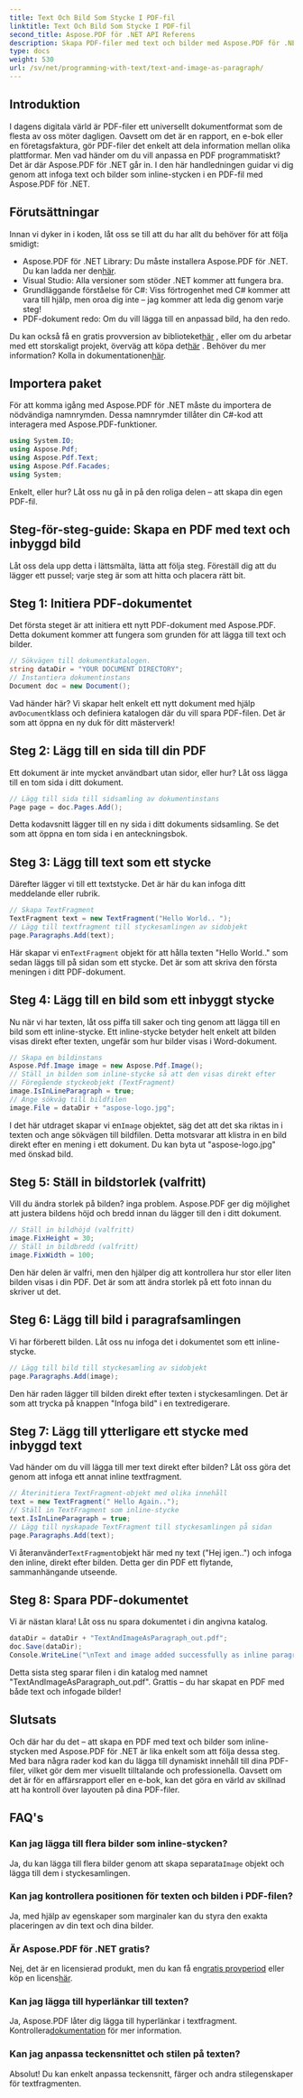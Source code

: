 ```yaml
---
title: Text Och Bild Som Stycke I PDF-fil
linktitle: Text Och Bild Som Stycke I PDF-fil
second_title: Aspose.PDF för .NET API Referens
description: Skapa PDF-filer med text och bilder med Aspose.PDF för .NET. Lär dig hur du lägger till text och infogade bilder steg för steg.
type: docs
weight: 530
url: /sv/net/programming-with-text/text-and-image-as-paragraph/
---
```

## Introduktion

I dagens digitala värld är PDF-filer ett universellt dokumentformat som de flesta av oss möter dagligen. Oavsett om det är en rapport, en e-bok eller en företagsfaktura, gör PDF-filer det enkelt att dela information mellan olika plattformar. Men vad händer om du vill anpassa en PDF programmatiskt? Det är där Aspose.PDF för .NET går in. I den här handledningen guidar vi dig genom att infoga text och bilder som inline-stycken i en PDF-fil med Aspose.PDF för .NET.

## Förutsättningar

Innan vi dyker in i koden, låt oss se till att du har allt du behöver för att följa smidigt:

-  Aspose.PDF för .NET Library: Du måste installera Aspose.PDF för .NET. Du kan ladda ner den[här](https://releases.aspose.com/pdf/net/).
- Visual Studio: Alla versioner som stöder .NET kommer att fungera bra.
- Grundläggande förståelse för C#: Viss förtrogenhet med C# kommer att vara till hjälp, men oroa dig inte – jag kommer att leda dig genom varje steg!
- PDF-dokument redo: Om du vill lägga till en anpassad bild, ha den redo.

 Du kan också få en gratis provversion av biblioteket[här](https://releases.aspose.com/) , eller om du arbetar med ett storskaligt projekt, överväg att köpa det[här](https://purchase.aspose.com/buy) . Behöver du mer information? Kolla in dokumentationen[här](https://reference.aspose.com/pdf/net/).

## Importera paket

För att komma igång med Aspose.PDF för .NET måste du importera de nödvändiga namnrymden. Dessa namnrymder tillåter din C#-kod att interagera med Aspose.PDF-funktioner.

```csharp
using System.IO;
using Aspose.Pdf;
using Aspose.Pdf.Text;
using Aspose.Pdf.Facades;
using System;
```

Enkelt, eller hur? Låt oss nu gå in på den roliga delen – att skapa din egen PDF-fil.

## Steg-för-steg-guide: Skapa en PDF med text och inbyggd bild

Låt oss dela upp detta i lättsmälta, lätta att följa steg. Föreställ dig att du lägger ett pussel; varje steg är som att hitta och placera rätt bit.

## Steg 1: Initiera PDF-dokumentet

Det första steget är att initiera ett nytt PDF-dokument med Aspose.PDF. Detta dokument kommer att fungera som grunden för att lägga till text och bilder.

```csharp
// Sökvägen till dokumentkatalogen.
string dataDir = "YOUR DOCUMENT DIRECTORY";
// Instantiera dokumentinstans
Document doc = new Document();
```

 Vad händer här? Vi skapar helt enkelt ett nytt dokument med hjälp av`Document`klass och definiera katalogen där du vill spara PDF-filen. Det är som att öppna en ny duk för ditt mästerverk!

## Steg 2: Lägg till en sida till din PDF

Ett dokument är inte mycket användbart utan sidor, eller hur? Låt oss lägga till en tom sida i ditt dokument.

```csharp
// Lägg till sida till sidsamling av dokumentinstans
Page page = doc.Pages.Add();
```

Detta kodavsnitt lägger till en ny sida i ditt dokuments sidsamling. Se det som att öppna en tom sida i en anteckningsbok.

## Steg 3: Lägg till text som ett stycke

Därefter lägger vi till ett textstycke. Det är här du kan infoga ditt meddelande eller rubrik.

```csharp
// Skapa TextFragment
TextFragment text = new TextFragment("Hello World.. ");
// Lägg till textfragment till styckesamlingen av sidobjekt
page.Paragraphs.Add(text);
```

 Här skapar vi en`TextFragment` objekt för att hålla texten "Hello World.." som sedan läggs till på sidan som ett stycke. Det är som att skriva den första meningen i ditt PDF-dokument.

## Steg 4: Lägg till en bild som ett inbyggt stycke

Nu när vi har texten, låt oss piffa till saker och ting genom att lägga till en bild som ett inline-stycke. Ett inline-stycke betyder helt enkelt att bilden visas direkt efter texten, ungefär som hur bilder visas i Word-dokument.

```csharp
// Skapa en bildinstans
Aspose.Pdf.Image image = new Aspose.Pdf.Image();
// Ställ in bilden som inline-stycke så att den visas direkt efter
// Föregående styckeobjekt (TextFragment)
image.IsInLineParagraph = true;
// Ange sökväg till bildfilen
image.File = dataDir + "aspose-logo.jpg";
```

 I det här utdraget skapar vi en`Image` objektet, säg det att det ska riktas in i texten och ange sökvägen till bildfilen. Detta motsvarar att klistra in en bild direkt efter en mening i ett dokument. Du kan byta ut "aspose-logo.jpg" med önskad bild.

## Steg 5: Ställ in bildstorlek (valfritt)

Vill du ändra storlek på bilden? inga problem. Aspose.PDF ger dig möjlighet att justera bildens höjd och bredd innan du lägger till den i ditt dokument.

```csharp
// Ställ in bildhöjd (valfritt)
image.FixHeight = 30;
// Ställ in bildbredd (valfritt)
image.FixWidth = 100;
```

Den här delen är valfri, men den hjälper dig att kontrollera hur stor eller liten bilden visas i din PDF. Det är som att ändra storlek på ett foto innan du skriver ut det.

## Steg 6: Lägg till bild i paragrafsamlingen

Vi har förberett bilden. Låt oss nu infoga det i dokumentet som ett inline-stycke.

```csharp
// Lägg till bild till styckesamling av sidobjekt
page.Paragraphs.Add(image);
```

Den här raden lägger till bilden direkt efter texten i styckesamlingen. Det är som att trycka på knappen "Infoga bild" i en textredigerare.

## Steg 7: Lägg till ytterligare ett stycke med inbyggd text

Vad händer om du vill lägga till mer text direkt efter bilden? Låt oss göra det genom att infoga ett annat inline textfragment.

```csharp
// Återinitiera TextFragment-objekt med olika innehåll
text = new TextFragment(" Hello Again..");
// Ställ in TextFragment som inline-stycke
text.IsInLineParagraph = true;
// Lägg till nyskapade TextFragment till styckesamlingen på sidan
page.Paragraphs.Add(text);
```

 Vi återanvänder`TextFragment`objekt här med ny text ("Hej igen..") och infoga den inline, direkt efter bilden. Detta ger din PDF ett flytande, sammanhängande utseende.

## Steg 8: Spara PDF-dokumentet

Vi är nästan klara! Låt oss nu spara dokumentet i din angivna katalog.

```csharp
dataDir = dataDir + "TextAndImageAsParagraph_out.pdf";
doc.Save(dataDir);
Console.WriteLine("\nText and image added successfully as inline paragraphs.\nFile saved at " + dataDir);
```

Detta sista steg sparar filen i din katalog med namnet "TextAndImageAsParagraph_out.pdf". Grattis – du har skapat en PDF med både text och infogade bilder!

## Slutsats

Och där har du det – att skapa en PDF med text och bilder som inline-stycken med Aspose.PDF för .NET är lika enkelt som att följa dessa steg. Med bara några rader kod kan du lägga till dynamiskt innehåll till dina PDF-filer, vilket gör dem mer visuellt tilltalande och professionella. Oavsett om det är för en affärsrapport eller en e-bok, kan det göra en värld av skillnad att ha kontroll över layouten på dina PDF-filer.

## FAQ's

### Kan jag lägga till flera bilder som inline-stycken?  
 Ja, du kan lägga till flera bilder genom att skapa separata`Image` objekt och lägga till dem i styckesamlingen.

### Kan jag kontrollera positionen för texten och bilden i PDF-filen?  
Ja, med hjälp av egenskaper som marginaler kan du styra den exakta placeringen av din text och dina bilder.

### Är Aspose.PDF för .NET gratis?  
 Nej, det är en licensierad produkt, men du kan få en[gratis provperiod](https://releases.aspose.com/) eller köp en licens[här](https://purchase.aspose.com/buy).

### Kan jag lägga till hyperlänkar till texten?  
 Ja, Aspose.PDF låter dig lägga till hyperlänkar i textfragment. Kontrollera[dokumentation](https://reference.aspose.com/pdf/net/) för mer information.

### Kan jag anpassa teckensnittet och stilen på texten?  
Absolut! Du kan enkelt anpassa teckensnitt, färger och andra stilegenskaper för textfragmenten.